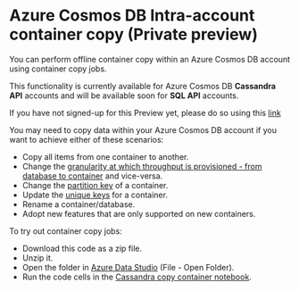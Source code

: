 # Azure Cosmos DB Intra-account container copy (Private preview)

You can perform offline container copy within an Azure Cosmos DB account using container copy jobs.

This functionality is currently available for Azure Cosmos DB **Cassandra API** accounts and will be available soon for **SQL API** accounts.

If you have not signed-up for this Preview yet, please do so using this [link](https://forms.office.com/r/7t0HGtNvHp)

You may need to copy data within your Azure Cosmos DB account if you want to achieve either of these scenarios:

* Copy all items from one container to another.
* Change the [granularity at which throughput is provisioned - from database to container](https://docs.microsoft.com/azure/cosmos-db/set-throughput#set-throughput-on-a-database-and-a-container) and vice-versa.
* Change the [partition key](https://docs.microsoft.com/azure/cosmos-db/partitioning-overview#choose-partitionkey) of a container.
* Update the [unique keys](https://docs.microsoft.com/azure/cosmos-db/unique-keys) for a container.
* Rename a container/database.
* Adopt new features that are only supported on new containers.

To try out container copy jobs:

* Download this code as a zip file.
* Unzip it.
* Open the folder in [Azure Data Studio](https://docs.microsoft.com/sql/azure-data-studio/download-azure-data-studio?view=sql-server-ver15) (File - Open Folder).
* Run the code cells in the [Cassandra copy container  notebook](copy-container-cassandra.ipynb).
